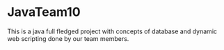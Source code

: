 # JavaTeam10
This is a  java full fledged project with concepts of database and dynamic web scripting done by our team members.
